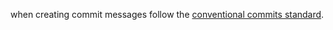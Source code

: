 when creating commit messages follow the [conventional commits standard](https://www.conventionalcommits.org/en/v1.0.0/).

